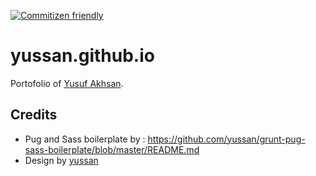 [![Commitizen friendly](https://img.shields.io/badge/commitizen-friendly-brightgreen.svg)](http://commitizen.github.io/cz-cli/)

# yussan.github.io
Portofolio of [Yusuf Akhsan](https://yussan.github.io).

## Credits
* Pug and Sass boilerplate by : https://github.com/yussan/grunt-pug-sass-boilerplate/blob/master/README.md
* Design by [yussan](https://twitter.com/yussandotid)